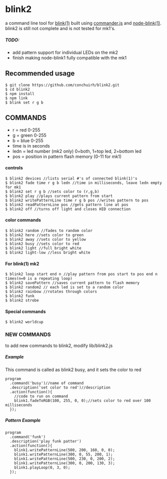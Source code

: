 # blink2
a command line tool for [blink(1)](http://thingm.com/products/blink-1.html)
built using [commander.js](http://visionmedia.github.io/commander.js/)
and [node-blink(1)](https://github.com/sandeepmistry/node-blink1).
blink2 is still not complete and is not tested for mk1's.

##### TODO:
*  add pattern support for individual LEDs on the mk2
*  finish making node-blink1 fully compatible with the mk1

## Recommended usage
    $ git clone https://github.com/conchuirh/blink2.git
    $ cd blink2
    $ npm install
    $ npm link
    $ blink set r g b

## COMMANDS

*  r = red   0-255
*  g = green 0-255
*  b = blue  0-255
*  time is in seconds
*  ledn = led number (mk2 only) 0=both, 1=top led, 2=bottom led
*  pos = position in pattern flash memory (0-11 for mk1)

#### controls

    $ blink2 devices //lists serial #'s of connected blink(1)'s
    $ blink2 fade time r g b ledn //time in milliseconds, leave ledn empty for mk1
    $ blink2 set r g b //sets color to (r,g,b)
    $ blink2 play //plays current pattern from start
    $ blink2 writePatternLine time r g b pos //writes pattern to pos
    $ blink2 readPatternLine pos //gets pattern line at pos
    $ blink2 off //turns off light and closes HID connection

#### color commands  

    $ blink2 random //fades to random color
    $ blink2 here //sets color to green
    $ blink2 away //sets color to yellow
    $ blink2 busy //sets color to red
    $ blink2 light //full bright white
    $ blink2 light-low //less bright white

#### For blink(1) mk2

    $ blink2 loop start end n //play pattern from pos start to pos end n times(n=0 is a repeating loop)
    $ blink2 savePattern //saves current pattern to flash memory
    $ blink2 random2 // each led is set to a random color
    $ blink2 rainbow //rotates through colors
    $ blink2 funk
    $ blink2 strobe

#### Special commands

    $ blink2 worldcup

### NEW COMMANDS
to add new commands to blink2, modify lib/blink2.js
##### Example
This command is called as blink2 busy, and it sets the color to red

    program
      .command('busy')//name of command
      .description('set color to red')//description
      .action(function(){
        //code to run on command
        blink1.fadeToRGB(100, 255, 0, 0);//sets color to red over 100 milliseconds
      });

##### Pattern Example

    program
      .command('funk')
      .description('play funk patter')
      .action(function(){
        blink1.writePatternLine(500, 200, 160, 0, 0);
        blink1.writePatternLine(300, 0, 55, 200, 1);
        blink1.writePatternLine(500, 230, 0, 200, 2);
        blink1.writePatternLine(300, 0, 200, 130, 3);
        blink1.playLoop(0, 3, 0);
      });
